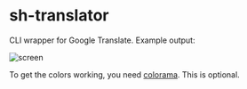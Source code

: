 sh-translator
=============

CLI wrapper for Google Translate. Example output:

![screen](https://cloud.githubusercontent.com/assets/1045476/7074648/73744e58-defc-11e4-9b96-ba4aeb3ca817.png)

To get the colors working, you need
[colorama](https://pypi.python.org/pypi/colorama). This is optional.
